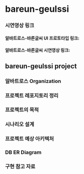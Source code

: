 # bareun-geulssi

### 시연영상 링크
#### 알바트로스-바른글씨 UI 프로토타입 링크:
#### 알바트로스-바른글씨 시연영상 링크:

## bareun-geulssi project

### 알바트로스 Organization
### 프로젝트 레포지토리 정리

### 프로젝트의 목적

### 시나리오 설계

### 프로젝트 예상 아키텍처

### DB ER Diagram


### 구현 참고 자료
